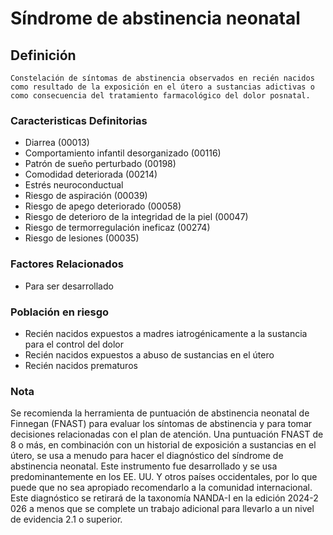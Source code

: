 # Síndrome de abstinencia neonatal
## Definición
	Constelación de síntomas de abstinencia observados en recién nacidos como resultado de la exposición en el útero a sustancias adictivas o como consecuencia del tratamiento farmacológico del dolor posnatal.

### Caracteristicas Definitorias
- Diarrea (00013)   
- Comportamiento infantil 
desorganizado (00116)   
- Patrón de sueño perturbado 
(00198)   
- Comodidad deteriorada (00214)   
- Estrés neuroconductual   
- Riesgo de aspiración (00039)     
- Riesgo de apego deteriorado 
(00058)   
- Riesgo de deterioro de la 
integridad de la piel (00047)   
- Riesgo de termorregulación 
ineficaz (00274)   
- Riesgo de lesiones (00035)  

### Factores Relacionados
- Para ser desarrollado

### Población en riesgo
- Recién nacidos expuestos a madres iatrogénicamente a la sustancia para el control del dolor
- Recién nacidos expuestos a abuso de sustancias en el útero
- Recién nacidos prematuros

### Nota 
 
Se recomienda la herramienta de puntuación de abstinencia neonatal de Finnegan (FNAST) para evaluar los 
síntomas de abstinencia y para tomar decisiones relacionadas con el plan de atención. Una  puntuación FNAST de 
8 o más, en combinación con un historial de exposición a sustancias en el útero, se usa a menudo para hacer el 
diagnóstico del síndrome de abstinencia neonatal. Este instrumento fue desarrollado  y se usa predominantemente 
en los EE. UU. Y otros países occidentales, por lo que puede que no sea apropiado recomendarlo a la comunidad 
internacional. Este diagnóstico se retirará de la taxonomía NANDA-I en la edición 2024-2 026 a menos que se 
complete un trabajo adicional para llevarlo a un nivel de evidencia 2.1 o superior.

